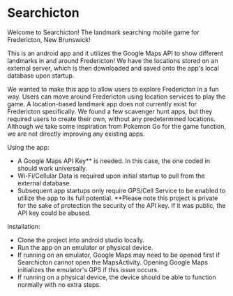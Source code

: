 # Searchicton

Welcome to Searchicton! The landmark searching mobile game for Fredericton, New Brunswick!

This is an android app and it utilizes the Google Maps API to show different landmarks in and around Fredericton! We have the locations stored on an external server, which is then downloaded and saved onto the app's local database upon startup.

We wanted to make this app to allow users to explore Fredericton in a fun way. Users can move around Fredericton using location services to play the game.
A location-based landmark app does not currently exist for Fredericton specifically. We found a few scavenger hunt apps, but they required users to create their own, without any predetermined locations. Although we take some inspiration from Pokemon Go for the game function, we are not directly improving any existing apps.

Using the app:
- A Google Maps API Key** is needed. In this case, the one coded in should work universally.
- Wi-Fi/Cellular Data is required upon initial startup to pull from the external database.
- Subsequent app startups only require GPS/Cell Service to be enabled to utilize the app to its full potential.
**Please note this project is private for the sake of protection the security of the API key. If it was public, the API key could be abused.
  
Installation:
- Clone the project into android studio locally.
- Run the app on an emulator or physical device.
- If running on an emulator, Google Maps may need to be opened first if Searchicton cannot open the MapsActivity. Opening Google Maps initializes the emulator's GPS if this issue occurs.
- If running on a physical device, the device should be able to function normally with no extra steps.

